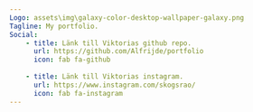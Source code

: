 ```yaml
---
Logo: assets\img\galaxy-color-desktop-wallpaper-galaxy.png
Tagline: My portfolio.
Social:
    - title: Länk till Viktorias github repo.
      url: https://github.com/Alfrijde/portfolio
      icon: fab fa-github
      
    - title: Länk till Viktorias instagram.
      url: https://www.instagram.com/skogsrao/
      icon: fab fa-instagram
---
```

